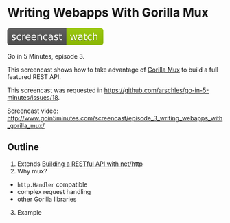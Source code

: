 # Writing Webapps With Gorilla Mux

[![Watch The Screencast](../watch-screencast.svg)](http://www.goin5minutes.com/screencast/episode_3_writing_webapps_with_gorilla_mux/)

Go in 5 Minutes, episode 3.

This screencast shows how to take advantage of [Gorilla Mux](https://github.com/gorilla/mux) to build a full featured REST API.

This screencast was requested in https://github.com/arschles/go-in-5-minutes/issues/18.

Screencast video:
http://www.goin5minutes.com/screencast/episode_3_writing_webapps_with_gorilla_mux/

## Outline

1. Extends [Building a RESTful API with net/http](https://github.com/arschles/go-in-5-minutes/tree/master/episode1)
2. Why mux?
  - `http.Handler` compatible
  - complex request handling
  - other Gorilla libraries
3. Example
